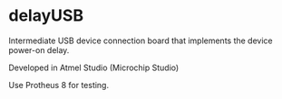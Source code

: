 # delayUSB

Intermediate USB device connection board that implements the device power-on delay.

Developed in Atmel Studio (Microchip Studio)

Use Protheus 8 for testing.

